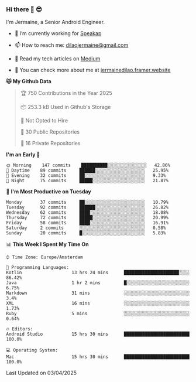 ### Hi there 👋 😎
I'm Jermaine, a Senior Android Engineer.

- 🔭 I’m currently working for [Speakap](https://www.speakap.com/)

- 📫 How to reach me: dilaojermaine@gmail.com

- 📖 Read my tech articles on [Medium](https://jermainedilao.medium.com/)

- 👀 You can check more about me at [jermainedilao.framer.website](https://jermainedilao.framer.website)

<!--
**jermainedilao/jermainedilao** is a ✨ _special_ ✨ repository because its `README.md` (this file) appears on your GitHub profile.

Here are some ideas to get you started:

- 🔭 I’m currently working on ...
- 🌱 I’m currently learning ...
- 👯 I’m looking to collaborate on ...
- 🤔 I’m looking for help with ...
- 💬 Ask me about ...
- 📫 How to reach me: ...
- 😄 Pronouns: ...
- ⚡ Fun fact: ...
-->

<!--START_SECTION:waka-->
**🐱 My Github Data** 

> 🏆 750 Contributions in the Year 2025
 > 
> 📦 253.3 kB Used in Github's Storage 
 > 
> 🚫 Not Opted to Hire
 > 
> 📜 30 Public Repositories 
 > 
> 🔑 16 Private Repositories  
 > 
**I'm an Early 🐤** 

```text
🌞 Morning    147 commits    ██████████░░░░░░░░░░░░░░░   42.86% 
🌆 Daytime    89 commits     ██████░░░░░░░░░░░░░░░░░░░   25.95% 
🌃 Evening    32 commits     ██░░░░░░░░░░░░░░░░░░░░░░░   9.33% 
🌙 Night      75 commits     █████░░░░░░░░░░░░░░░░░░░░   21.87%

```
📅 **I'm Most Productive on Tuesday** 

```text
Monday       37 commits     ██░░░░░░░░░░░░░░░░░░░░░░░   10.79% 
Tuesday      92 commits     ██████░░░░░░░░░░░░░░░░░░░   26.82% 
Wednesday    62 commits     ████░░░░░░░░░░░░░░░░░░░░░   18.08% 
Thursday     72 commits     █████░░░░░░░░░░░░░░░░░░░░   20.99% 
Friday       58 commits     ████░░░░░░░░░░░░░░░░░░░░░   16.91% 
Saturday     2 commits      ░░░░░░░░░░░░░░░░░░░░░░░░░   0.58% 
Sunday       20 commits     █░░░░░░░░░░░░░░░░░░░░░░░░   5.83%

```


📊 **This Week I Spent My Time On** 

```text
⌚︎ Time Zone: Europe/Amsterdam

💬 Programming Languages: 
Kotlin                   13 hrs 24 mins      █████████████████████░░░░   86.42% 
Java                     1 hr 2 mins         █░░░░░░░░░░░░░░░░░░░░░░░░   6.75% 
Markdown                 31 mins             ░░░░░░░░░░░░░░░░░░░░░░░░░   3.4% 
XML                      16 mins             ░░░░░░░░░░░░░░░░░░░░░░░░░   1.73% 
Ruby                     5 mins              ░░░░░░░░░░░░░░░░░░░░░░░░░   0.64%

🔥 Editors: 
Android Studio           15 hrs 30 mins      █████████████████████████   100.0%

💻 Operating System: 
Mac                      15 hrs 30 mins      █████████████████████████   100.0%

```


 Last Updated on 03/04/2025
<!--END_SECTION:waka-->
